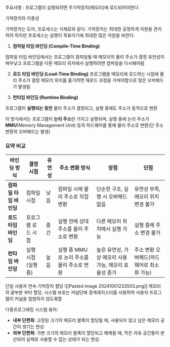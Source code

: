 주요사항 : 프로그램이 실행되려면 주기억장치(메모리)에 로드되어야한다.

기억장치의 이중성

기억장치는 도마, 프로세스는 식재료와 같다. 기억장치는 최대한 공정하게 자원을 관리하려 하지만 프로세스는 실행이 목표이기에 최대한 많은 자원을 바란다.

1. **컴파일 타임 바인딩 (Compile-Time Binding)**

컴파일 타임 바인딩에서는 프로그램이 컴파일될 때 메모리의 물리 주소가 결정
유연성이 매우낮고 프로그램을 다른 메모리 위치에서 실행하려면 컴파일을 다시해야됨

2. **로드 타임 바인딩 (Load-Time Binding)**
프로그램을 메모리에 로드하는 시점에 물리 주소가 결정
메모리 위치를 옮기려면 재로드 과정을 거쳐야함으로 많은 오버해드가 발생됨

3. **런타임 바인딩 (Runtime Binding)**

프로그램이 **실행되는 동안** 물리 주소가 결정되고, 실행 중에도 주소가 동적으로 변환

이 방식에서는 프로그램이 **논리 주소**만 가지고 실행되며, 실행 중에 논리 주소가 **MMU**(Memory Management Unit) 등의 하드웨어를 통해 물리 주소로 변환(단 주소변환의 오버해드는 발생)

### 요약 비교

|**바인딩 방식**|**결정 시점**|**유연성**|**주소 변환 방식**|**장점**|**단점**|
|---|---|---|---|---|---|
|**컴파일 타임 바인딩**|컴파일 시점|낮음|컴파일 시에 물리 주소로 직접 변환|단순한 구조, 실행 시 오버헤드 없음|유연성 부족, 메모리 위치 변경 불가|
|**로드 타임 바인딩**|프로그램 로드 시점|중간|실행 전에 상대 주소를 물리 주소로 변환|다른 메모리 위치에서 실행 가능|실행 중에 주소 변경 불가|
|**런타임 바인딩**|실행 시점(실행 중)|높음|실행 중 MMU로 논리 주소를 물리 주소로 변환|높은 유연성, 가상 메모리 사용 가능, 메모리 효율성 증가|주소 변환 오버헤드(하드웨어로 최소화 가능)|

단일 사용자 연속 기억장치 할당
![[Pasted image 20241001233503.png]]
메모리의 끝부분 부터 할당, 시스템 보호는 커널단에 경계레지스터를 사용하여 사용자 프로그램이 커널을 침범하지 않도록함

다중프로그래밍 시스템
용어:
- **내부 단편화**: 고정된 크기의 메모리 블록이 할당될 때, 사용되지 않고 남은 메모리 공간이 생기는 현상.
- **외부 단편화**: 가변 크기의 메모리 블록이 할당되고 해제될 때, 작은 자유 공간들이 분산되어 실제로 사용할 수 없는 상태가 되는 현상.